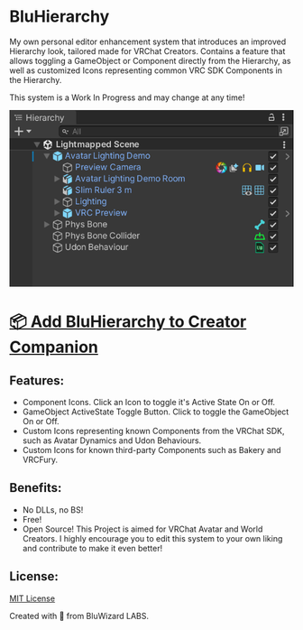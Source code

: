 # BluHierarchy

My own personal editor enhancement system that introduces an improved Hierarchy look, tailored made for VRChat Creators. Contains a feature that allows toggling a GameObject or Component directly from the Hierarchy, as well as customized Icons representing common VRC SDK Components in the Hierarchy.

This system is a Work In Progress and may change at any time!

![Demo Image](/Resources/Images/Unity_fR1bfK6l8k.png)

# [📦 Add BluHierarchy to Creator Companion](https://vpm.bluwizard.net/)

## Features:
- Component Icons. Click an Icon to toggle it's Active State On or Off.
- GameObject ActiveState Toggle Button. Click to toggle the GameObject On or Off.
- Custom Icons representing known Components from the VRChat SDK, such as Avatar Dynamics and Udon Behaviours.
- Custom Icons for known third-party Components such as Bakery and VRCFury.

## Benefits:
- No DLLs, no BS!
- Free!
- Open Source! This Project is aimed for VRChat Avatar and World Creators. I highly encourage you to edit this system to your own liking and contribute to make it even better!

## License:
[MIT License](LICENSE.md)

Created with 💙 from BluWizard LABS.